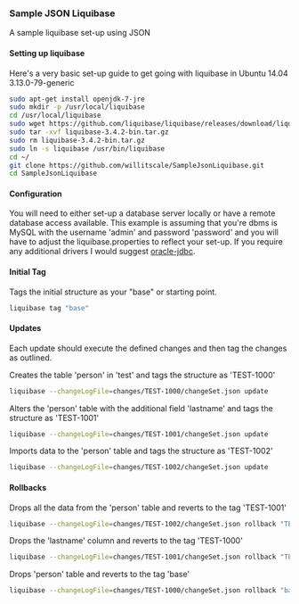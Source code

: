 ### Sample JSON Liquibase

A sample liquibase set-up using JSON

#### Setting up liquibase

Here's a very basic set-up guide to get going with liquibase in Ubuntu 14.04 3.13.0-79-generic
```sh
sudo apt-get install openjdk-7-jre
sudo mkdir -p /usr/local/liquibase
cd /usr/local/liquibase
sudo wget https://github.com/liquibase/liquibase/releases/download/liquibase-parent-3.4.2/liquibase-3.4.2-bin.tar.gz
sudo tar -xvf liquibase-3.4.2-bin.tar.gz
sudo rm liquibase-3.4.2-bin.tar.gz
sudo ln -s liquibase /usr/bin/liquibase
cd ~/
git clone https://github.com/willitscale/SampleJsonLiquibase.git
cd SampleJsonLiquibase
```

#### Configuration

You will need to either set-up a database server locally or have a remote database access available. This example is assuming that you're dbms is MySQL with the username 'admin' and password 'password' and you will have to adjust the liquibase.properties to reflect your set-up. If you require any additional drivers I would suggest [oracle-jdbc](http://www.oracle.com/technetwork/database/features/jdbc/index-091264.html).

#### Initial Tag

Tags the initial structure as your "base" or starting point.

```sh
liquibase tag "base"
```

#### Updates

Each update should execute the defined changes and then tag the changes as outlined.

Creates the table 'person' in 'test' and tags the structure as 'TEST-1000'

```sh
liquibase --changeLogFile=changes/TEST-1000/changeSet.json update
```

Alters the 'person' table with the additional field 'lastname' and tags the structure as 'TEST-1001'

```sh
liquibase --changeLogFile=changes/TEST-1001/changeSet.json update
```

Imports data to the 'person' table and tags the structure as 'TEST-1002'

```sh
liquibase --changeLogFile=changes/TEST-1002/changeSet.json update
```

#### Rollbacks

Drops all the data from the 'person' table and reverts to the tag 'TEST-1001'

```sh
liquibase --changeLogFile=changes/TEST-1002/changeSet.json rollback "TEST-1001"
```

Drops the 'lastname' column and reverts to the tag 'TEST-1000'

```sh
liquibase --changeLogFile=changes/TEST-1001/changeSet.json rollback "TEST-1000"
```

Drops 'person' table and reverts to the tag 'base'
```sh
liquibase --changeLogFile=changes/TEST-1000/changeSet.json rollback "base"
```
